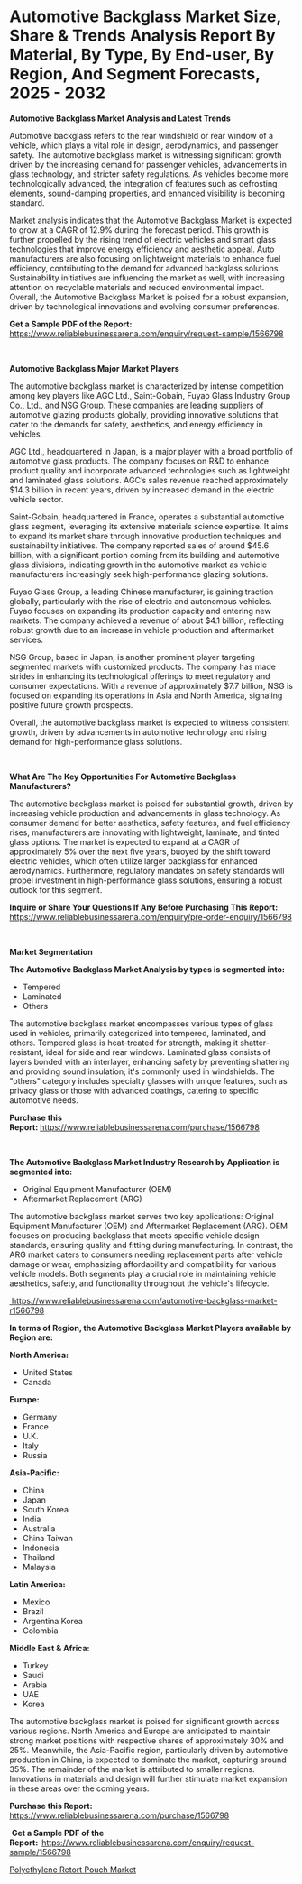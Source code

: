 <p><h1>Automotive Backglass Market Size, Share & Trends Analysis Report By Material, By Type, By End-user, By Region, And Segment Forecasts, 2025 - 2032</h1></p><p><strong>Automotive Backglass Market Analysis and Latest Trends</strong></p>
<p><p>Automotive backglass refers to the rear windshield or rear window of a vehicle, which plays a vital role in design, aerodynamics, and passenger safety. The automotive backglass market is witnessing significant growth driven by the increasing demand for passenger vehicles, advancements in glass technology, and stricter safety regulations. As vehicles become more technologically advanced, the integration of features such as defrosting elements, sound-damping properties, and enhanced visibility is becoming standard.</p><p>Market analysis indicates that the Automotive Backglass Market is expected to grow at a CAGR of 12.9% during the forecast period. This growth is further propelled by the rising trend of electric vehicles and smart glass technologies that improve energy efficiency and aesthetic appeal. Auto manufacturers are also focusing on lightweight materials to enhance fuel efficiency, contributing to the demand for advanced backglass solutions. Sustainability initiatives are influencing the market as well, with increasing attention on recyclable materials and reduced environmental impact. Overall, the Automotive Backglass Market is poised for a robust expansion, driven by technological innovations and evolving consumer preferences.</p></p>
<p><strong>Get a Sample PDF of the Report:&nbsp;</strong> <a href="https://www.reliablebusinessarena.com/enquiry/request-sample/1566798?utm_campaign=3457&utm_medium=2&utm_source=Github&utm_content=ia&utm_term=22032025&utm_id=automotive-backglass">https://www.reliablebusinessarena.com/enquiry/request-sample/1566798</a></p>
<p>&nbsp;</p>
<p><strong>Automotive Backglass Major Market Players</strong></p>
<p><p>The automotive backglass market is characterized by intense competition among key players like AGC Ltd., Saint-Gobain, Fuyao Glass Industry Group Co., Ltd., and NSG Group. These companies are leading suppliers of automotive glazing products globally, providing innovative solutions that cater to the demands for safety, aesthetics, and energy efficiency in vehicles.</p><p>AGC Ltd., headquartered in Japan, is a major player with a broad portfolio of automotive glass products. The company focuses on R&D to enhance product quality and incorporate advanced technologies such as lightweight and laminated glass solutions. AGC’s sales revenue reached approximately $14.3 billion in recent years, driven by increased demand in the electric vehicle sector.</p><p>Saint-Gobain, headquartered in France, operates a substantial automotive glass segment, leveraging its extensive materials science expertise. It aims to expand its market share through innovative production techniques and sustainability initiatives. The company reported sales of around $45.6 billion, with a significant portion coming from its building and automotive glass divisions, indicating growth in the automotive market as vehicle manufacturers increasingly seek high-performance glazing solutions.</p><p>Fuyao Glass Group, a leading Chinese manufacturer, is gaining traction globally, particularly with the rise of electric and autonomous vehicles. Fuyao focuses on expanding its production capacity and entering new markets. The company achieved a revenue of about $4.1 billion, reflecting robust growth due to an increase in vehicle production and aftermarket services.</p><p>NSG Group, based in Japan, is another prominent player targeting segmented markets with customized products. The company has made strides in enhancing its technological offerings to meet regulatory and consumer expectations. With a revenue of approximately $7.7 billion, NSG is focused on expanding its operations in Asia and North America, signaling positive future growth prospects.</p><p>Overall, the automotive backglass market is expected to witness consistent growth, driven by advancements in automotive technology and rising demand for high-performance glass solutions.</p></p>
<p>&nbsp;</p>
<p><strong>What Are The Key Opportunities For Automotive Backglass Manufacturers?</strong></p>
<p><p>The automotive backglass market is poised for substantial growth, driven by increasing vehicle production and advancements in glass technology. As consumer demand for better aesthetics, safety features, and fuel efficiency rises, manufacturers are innovating with lightweight, laminate, and tinted glass options. The market is expected to expand at a CAGR of approximately 5% over the next five years, buoyed by the shift toward electric vehicles, which often utilize larger backglass for enhanced aerodynamics. Furthermore, regulatory mandates on safety standards will propel investment in high-performance glass solutions, ensuring a robust outlook for this segment.</p></p>
<p><strong>Inquire or Share Your Questions If Any Before Purchasing This Report:</strong> <a href="https://www.reliablebusinessarena.com/enquiry/pre-order-enquiry/1566798?utm_campaign=3457&utm_medium=2&utm_source=Github&utm_content=ia&utm_term=22032025&utm_id=automotive-backglass">https://www.reliablebusinessarena.com/enquiry/pre-order-enquiry/1566798</a></p>
<p>&nbsp;</p>
<p><strong>Market Segmentation</strong></p>
<p><strong>The Automotive Backglass Market Analysis by types is segmented into:</strong></p>
<p><ul><li>Tempered</li><li>Laminated</li><li>Others</li></ul></p>
<p><p>The automotive backglass market encompasses various types of glass used in vehicles, primarily categorized into tempered, laminated, and others. Tempered glass is heat-treated for strength, making it shatter-resistant, ideal for side and rear windows. Laminated glass consists of layers bonded with an interlayer, enhancing safety by preventing shattering and providing sound insulation; it's commonly used in windshields. The "others" category includes specialty glasses with unique features, such as privacy glass or those with advanced coatings, catering to specific automotive needs.</p></p>
<p><strong>Purchase this Report:&nbsp;</strong><a href="https://www.reliablebusinessarena.com/purchase/1566798?utm_campaign=3457&utm_medium=2&utm_source=Github&utm_content=ia&utm_term=22032025&utm_id=automotive-backglass">https://www.reliablebusinessarena.com/purchase/1566798</a></p>
<p>&nbsp;</p>
<p><strong>The Automotive Backglass Market Industry Research by Application is segmented into:</strong></p>
<p><ul><li>Original Equipment Manufacturer (OEM)</li><li>Aftermarket Replacement (ARG)</li></ul></p>
<p><p>The automotive backglass market serves two key applications: Original Equipment Manufacturer (OEM) and Aftermarket Replacement (ARG). OEM focuses on producing backglass that meets specific vehicle design standards, ensuring quality and fitting during manufacturing. In contrast, the ARG market caters to consumers needing replacement parts after vehicle damage or wear, emphasizing affordability and compatibility for various vehicle models. Both segments play a crucial role in maintaining vehicle aesthetics, safety, and functionality throughout the vehicle's lifecycle.</p></p>
<p><a href="https://www.reliablebusinessarena.com/automotive-backglass-market-r1566798?utm_campaign=3457&utm_medium=2&utm_source=Github&utm_content=ia&utm_term=22032025&utm_id=automotive-backglass">&nbsp;https://www.reliablebusinessarena.com/automotive-backglass-market-r1566798</a></p>
<p><strong>In terms of Region, the Automotive Backglass Market Players available by Region are:</strong></p>
<p>
    <p> <strong> North America: </strong>
        <ul>
            <li>United States</li>
            <li>Canada</li>
        </ul>
        </p> 
    <p> <strong> Europe: </strong>
        <ul>
            <li>Germany</li>
            <li>France</li>
            <li>U.K.</li>
            <li>Italy</li>
            <li>Russia</li>
        </ul>
        </p> 
    <p> <strong> Asia-Pacific: </strong>
        <ul>
            <li>China</li>
            <li>Japan</li>
            <li>South Korea</li>
            <li>India</li>
            <li>Australia</li>
            <li>China Taiwan</li>
            <li>Indonesia</li>
            <li>Thailand</li>
            <li>Malaysia</li>
        </ul>
        </p> 
    <p> <strong> Latin America: </strong>
        <ul>
            <li>Mexico</li>
            <li>Brazil</li>
            <li>Argentina Korea</li>
            <li>Colombia</li>
        </ul>
        </p> 
    <p> <strong> Middle East & Africa: </strong>
        <ul>
            <li>Turkey</li>
            <li>Saudi</li>
            <li>Arabia</li>
            <li>UAE</li>
            <li>Korea</li>
        </ul>
    </p>
    </p>
<p><p>The automotive backglass market is poised for significant growth across various regions. North America and Europe are anticipated to maintain strong market positions with respective shares of approximately 30% and 25%. Meanwhile, the Asia-Pacific region, particularly driven by automotive production in China, is expected to dominate the market, capturing around 35%. The remainder of the market is attributed to smaller regions. Innovations in materials and design will further stimulate market expansion in these areas over the coming years.</p></p>
<p><strong>Purchase this Report: </strong><a href="https://www.reliablebusinessarena.com/purchase/1566798?utm_campaign=3457&utm_medium=2&utm_source=Github&utm_content=ia&utm_term=22032025&utm_id=automotive-backglass">https://www.reliablebusinessarena.com/purchase/1566798</a></p>
<p>&nbsp;<strong>Get a Sample PDF of the Report:&nbsp;&nbsp;</strong><a href="https://www.reliablebusinessarena.com/enquiry/request-sample/1566798?utm_campaign=3457&utm_medium=2&utm_source=Github&utm_content=ia&utm_term=22032025&utm_id=automotive-backglass">https://www.reliablebusinessarena.com/enquiry/request-sample/1566798</a></p>
<p><strong></strong></p>
<p><p><a href="https://github.com/belhejmawoue/Market-Research-Report-List-1/blob/main/polyethylene-retort-pouch-market.md?utm_campaign=3457&utm_medium=2&utm_source=Github&utm_content=ia&utm_term=22032025&utm_id=automotive-backglass">Polyethylene Retort Pouch Market</a></p></p>
